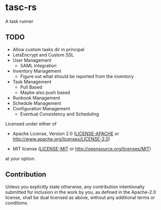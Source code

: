 # tasc-rs
A task runner

## TODO

- Allow custom tasks dir in principal
- LetsEncrypt and Custom SSL
- User Management
  - SAML Integration
- Inventory Management
  - Figure out what should be reported from the inventory
- Task Management
  - Pull Based
  - Maybe also push based
- Runbook Management
- Schedule Management
- Configuration Management
  - Eventual Consistency and Scheduling

Licensed under either of

* Apache License, Version 2.0 ([LICENSE-APACHE](LICENSE-APACHE) or <http://www.apache.org/licenses/LICENSE-2.0>)

* MIT license ([LICENSE-MIT](LICENSE-MIT) or <http://opensource.org/licenses/MIT>)

at your option.

## Contribution

Unless you explicitly state otherwise, any contribution intentionally submitted
for inclusion in the work by you, as defined in the Apache-2.0 license, shall be
dual licensed as above, without any additional terms or conditions.
